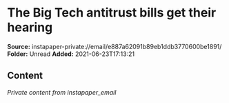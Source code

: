 # The Big Tech antitrust bills get their hearing

**Source:** instapaper-private://email/e887a62091b89eb1ddb3770600be1891/
**Folder:** Unread
**Added:** 2021-06-23T17:13:21




## Content
*Private content from instapaper_email*
